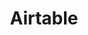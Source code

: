 ---
title: Airtable
description: Cloud-hosted data tables
homepage: https://www.airtable.com/
type: database
---